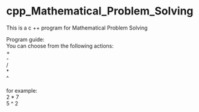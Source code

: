 # cpp_Mathematical_Problem_Solving
This is a c ++ program for Mathematical Problem Solving
<div>
Program guide:<br>
You can choose from the following actions:<br>
+<br>
-<br>
/<br>
*<br>
^<br>
  <br>
for example:<br>
2 * 7<br>
5 ^ 2<br>
</div>
